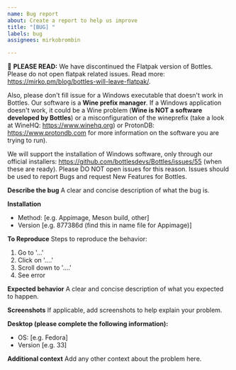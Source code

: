 ```yaml
---
name: Bug report
about: Create a report to help us improve
title: "[BUG] "
labels: bug
assignees: mirkobrombin

---
```


📢 **PLEASE READ:** We have discontinued the Flatpak version of Bottles. Please do not open flatpak related issues. Read more: https://mirko.pm/blog/bottles-will-leave-flatpak/.

Also, please don't fill issue for a Windows executable that doesn't work in Bottles. Our software is a **Wine prefix manager**. If a Windows application doesn't work, it could be a Wine problem (**Wine is NOT a software developed by Bottles**) or a misconfiguration of the wineprefix (take a look at WineHQ: https://www.winehq.org) or ProtonDB: https://www.protondb.com for more information on the software you are trying to run). 

We will support the installation of Windows software, only through our official installers: https://github.com/bottlesdevs/Bottles/issues/55 (when these are ready).
Please DO NOT open issues for this reason. Issues should be used to report Bugs and request New Features for Bottles.

**Describe the bug**
A clear and concise description of what the bug is.

**Installation**
 - Method: [e.g. Appimage, Meson build, other]
 - Version [e.g. 877386d (find this in name file for Appimage)]

**To Reproduce**
Steps to reproduce the behavior:
1. Go to '...'
2. Click on '....'
3. Scroll down to '....'
4. See error

**Expected behavior**
A clear and concise description of what you expected to happen.

**Screenshots**
If applicable, add screenshots to help explain your problem.

**Desktop (please complete the following information):**
 - OS: [e.g. Fedora]
 - Version [e.g. 33]

**Additional context**
Add any other context about the problem here.
